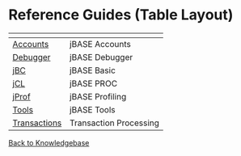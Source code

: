 # Reference Guides (Table Layout)

<PageHeader />

| <!----> | <!----> |
| --- | --- |
| [Accounts](accounts/README.md) | jBASE Accounts |
| [Debugger](./debugger/README.md) | jBASE Debugger |
| [jBC](./jbc/README.md) | jBASE Basic |  
| [jCL](./jcl/README.md)| jBASE PROC |
| [jProf](./jprof/README.md) | jBASE Profiling |
| [Tools](./tools/README.md) | jBASE Tools |
| [Transactions](./transactions/README.md) | Transaction Processing |

[Back to Knowledgebase](./../README.md)

<PageFooter />
